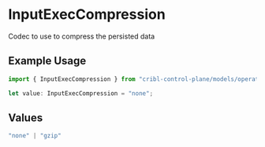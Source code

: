 # InputExecCompression

Codec to use to compress the persisted data

## Example Usage

```typescript
import { InputExecCompression } from "cribl-control-plane/models/operations";

let value: InputExecCompression = "none";
```

## Values

```typescript
"none" | "gzip"
```